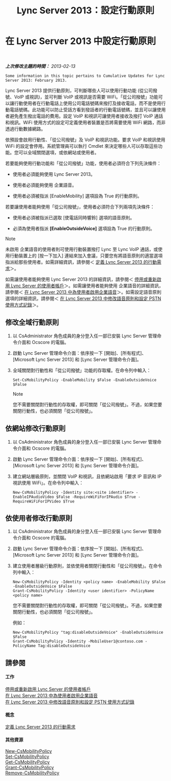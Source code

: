﻿---
title: Lync Server 2013：設定行動原則
TOCTitle: 設定行動原則
ms:assetid: 595536e0-9bb3-49a3-8d13-1a77351ebc62
ms:mtpsurl: https://technet.microsoft.com/zh-tw/library/Hh690018(v=OCS.15)
ms:contentKeyID: 49291002
ms.date: 08/10/2015
mtps_version: v=OCS.15
ms.translationtype: HT
---

# 在 Lync Server 2013 中設定行動原則

 

_**上次修改主題的時間：** 2013-02-13_

    Some information in this topic pertains to Cumulative Updates for Lync Server 2013: February 2013.

Lync Server 2013 提供行動原則，可判斷哪些人可以使用行動功能 (從公司撥號、VoIP 或視訊)，並可判斷 VoIP 或視訊是否需要 WiFi。「從公司撥號」功能可以讓行動使用者在行動電話上使用公司電話號碼來撥打及接收電話，而不是使用行動電話號碼。此功能可以防止受話方看到發話者的行動電話號碼，並且可以讓使用者避免產生撥出電話的費用。設定 VoIP 和視訊可讓使用者接收及撥打 VoIP 通話和視訊。WiFi 使用方式的設定可定義使用者裝置是否將需要使用 WiFi 網路，而非透過行動數據網路。

依預設會啟用行動性、「從公司撥號」及 VoIP 和視訊功能。要求 VoIP 和視訊使用 WiFi 的設定會停用。系統管理員可以執行 Cmdlet 來決定哪些人可以存取這些功能。您可以全域關閉選項，或依網站或使用者。

若要能夠使用行動功能和「從公司撥號」功能，使用者必須符合下列先決條件：

  - 使用者必須能夠使用 Lync Server 2013。

  - 使用者必須能夠使用 企業語音。

  - 使用者必須被指派 \[EnableMobility\] 選項設為 True 的行動原則。

若要讓使用者能夠使用「從公司撥號」，使用者必須符合下列兩項先決條件：

  - 使用者必須被指派已選取 \[使電話同時響鈴\] 選項的語音原則。

  - 必須為使用者指派 **\[EnableOutsideVoice\]** 選項設為 True 的行動原則。

> [!NOTE]  
> 未啟用 企業語音的使用者則可使用行動裝置撥打 Lync 至 Lync VoIP 通話，或使用行動裝置上的 [按一下加入] 連結來加入會議，只要您有將語音原則的適當選項指派給那些使用者。如需詳細資訊，請參閱＜ <a href="lync-server-2013-defining-your-mobility-requirements.md">定義 Lync Server 2013 的行動需求</a>＞。



如需讓使用者能夠使用 Lync Server 2013 的詳細資訊，請參閱＜ [停用或重新啟用 Lync Server 的使用者帳戶](lync-server-2013-disable-or-re-enable-user-account-for-lync-server.md)＞。如需讓使用者能夠使用 企業語音的詳細資訊，請參閱＜ [在 Lync Server 2013 中為使用者啟用企業語音](lync-server-2013-enable-users-for-enterprise-voice.md)＞。如需設定語音原則選項的詳細資訊，請參閱＜ [在 Lync Server 2013 中修改語音原則和設定 PSTN 使用方式記錄](lync-server-2013-modify-a-voice-policy-and-configure-pstn-usage-records.md)＞。

## 修改全域行動原則

1.  以 CsAdministrator 角色成員的身分登入任一部已安裝 Lync Server 管理命令介面和 Ocscore 的電腦。

2.  啟動 Lync Server 管理命令介面：依序按一下 \[開始\]、\[所有程式\]、\[Microsoft Lync Server 2013\] 和 \[Lync Server 管理命令介面\]。

3.  全域關閉對行動性和「從公司撥號」功能的存取權。在命令列中輸入：
    
        Set-CsMobilityPolicy -EnableMobility $False -EnableOutsideVoice $False
    
    > [!NOTE]  
    > 您不需要關閉對行動性的存取權，即可關閉「從公司撥號」。不過，如果您要關閉行動性，也必須關閉「從公司撥號」。
    


## 依網站修改行動原則

1.  以 CsAdministrator 角色成員的身分登入任一部已安裝 Lync Server 管理命令介面和 Ocscore 的電腦。

2.  啟動 Lync Server 管理命令介面：依序按一下 \[開始\]、\[所有程式\]、\[Microsoft Lync Server 2013\] 和 \[Lync Server 管理命令介面\]。

3.  建立網站層級原則，並關閉 VoIP 和視訊，且依網站啟用「要求 IP 音訊和 IP 視訊使用 WiFi」。在命令列中輸入：
    
        New-CsMobilityPolicy -Identity site:<site identifier> -EnableIPAudioVideo $False -RequireWiFiForIPAudio $True -RequireWiFiForIPVideo $True

## 依使用者修改行動原則

1.  以 CsAdministrator 角色成員的身分登入任一部已安裝 Lync Server 管理命令介面和 Ocscore 的電腦。

2.  啟動 Lync Server 管理命令介面：依序按一下 \[開始\]、\[所有程式\]、\[Microsoft Lync Server 2013\] 和 \[Lync Server 管理命令介面\]。

3.  建立使用者層級行動原則，並依使用者關閉行動性和「從公司撥號」。在命令列中輸入：
    
        New-CsMobilityPolicy -Identity <policy name> -EnableMobility $False -EnableOutsideVoice $False
        Grant-CsMobilityPolicy -Identity <user identifier> -PolicyName <policy name>
    
    您不需要關閉對行動性的存取權，即可關閉「從公司撥號」。不過，如果您要關閉行動性，也必須關閉「從公司撥號」。
    
    例如：
    
        New-CsMobilityPolicy "tag:disableOutsideVoice" -EnableOutsideVoice $False
        Grant-CsMobilityPolicy -Identity -MobileUser1@contoso.com -PolicyName Tag:disableOutsideVoice

## 請參閱

#### 工作

[停用或重新啟用 Lync Server 的使用者帳戶](lync-server-2013-disable-or-re-enable-user-account-for-lync-server.md)  
[在 Lync Server 2013 中為使用者啟用企業語音](lync-server-2013-enable-users-for-enterprise-voice.md)  
[在 Lync Server 2013 中修改語音原則和設定 PSTN 使用方式記錄](lync-server-2013-modify-a-voice-policy-and-configure-pstn-usage-records.md)  

#### 概念

[定義 Lync Server 2013 的行動需求](lync-server-2013-defining-your-mobility-requirements.md)  

#### 其他資源

[New-CsMobilityPolicy](https://docs.microsoft.com/en-us/powershell/module/skype/New-CsMobilityPolicy)  
[Set-CsMobilityPolicy](https://docs.microsoft.com/en-us/powershell/module/skype/Set-CsMobilityPolicy)  
[Get-CsMobilityPolicy](https://docs.microsoft.com/en-us/powershell/module/skype/Get-CsMobilityPolicy)  
[Grant-CsMobilityPolicy](https://docs.microsoft.com/en-us/powershell/module/skype/Grant-CsMobilityPolicy)  
[Remove-CsMobilityPolicy](https://docs.microsoft.com/en-us/powershell/module/skype/Remove-CsMobilityPolicy)

